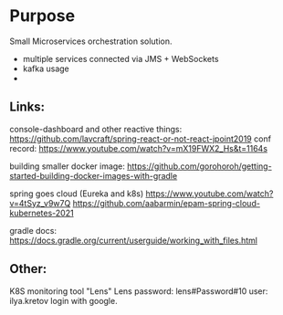 
# Purpose
Small Microservices orchestration solution.
- multiple services connected via JMS + WebSockets
- kafka usage
- 

## Links:
console-dashboard and other reactive things: https://github.com/lavcraft/spring-react-or-not-react-jpoint2019
conf record: https://www.youtube.com/watch?v=mX19FWX2_Hs&t=1164s

building smaller docker image:
https://github.com/gorohoroh/getting-started-building-docker-images-with-gradle

spring goes cloud (Eureka and k8s)
https://www.youtube.com/watch?v=4tSyz_v9w7Q
https://github.com/aabarmin/epam-spring-cloud-kubernetes-2021


gradle docs:
https://docs.gradle.org/current/userguide/working_with_files.html

## Other:
K8S monitoring tool "Lens"
Lens password: lens#Password#10
user: ilya.kretov
login with google.

